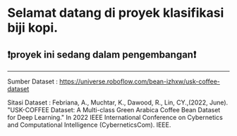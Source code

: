 # Selamat datang di proyek klasifikasi biji kopi. 

## ❗proyek ini sedang dalam pengembangan❗

----------------------------------------------------------------------------

Sumber Dataset : https://universe.roboflow.com/bean-izhxw/usk-coffee-dataset

Sitasi Dataset : Febriana, A., Muchtar, K., Dawood, R., Lin, CY.,(2022, June). "USK-COFFEE Dataset: A Multi-class Green Arabica Coffee Bean Dataset for Deep Learning​." In 2022 IEEE International Conference on Cybernetics and Computational Intelligence (CyberneticsCom). IEEE.
